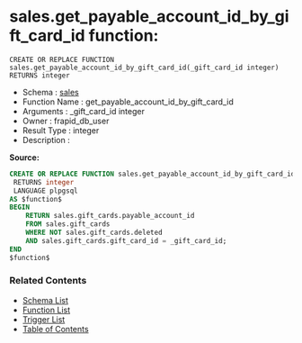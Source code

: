 # sales.get_payable_account_id_by_gift_card_id function:

```plpgsql
CREATE OR REPLACE FUNCTION sales.get_payable_account_id_by_gift_card_id(_gift_card_id integer)
RETURNS integer
```
* Schema : [sales](../../schemas/sales.md)
* Function Name : get_payable_account_id_by_gift_card_id
* Arguments : _gift_card_id integer
* Owner : frapid_db_user
* Result Type : integer
* Description : 


**Source:**
```sql
CREATE OR REPLACE FUNCTION sales.get_payable_account_id_by_gift_card_id(_gift_card_id integer)
 RETURNS integer
 LANGUAGE plpgsql
AS $function$
BEGIN
    RETURN sales.gift_cards.payable_account_id
    FROM sales.gift_cards
    WHERE NOT sales.gift_cards.deleted
    AND sales.gift_cards.gift_card_id = _gift_card_id;
END
$function$

```

### Related Contents
* [Schema List](../../schemas.md)
* [Function List](../../functions.md)
* [Trigger List](../../triggers.md)
* [Table of Contents](../../README.md)

